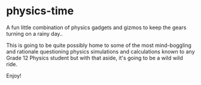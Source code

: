 # physics-time
A fun little combination of physics gadgets and gizmos to keep the gears turning on a rainy day..

This is going to be quite possibly home to some of the most mind-boggling and rationale questioning physics simulations and calculations known to any Grade 12 Physics student but with that aside, it's going to be a wild wild ride.

Enjoy!
